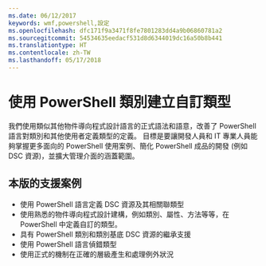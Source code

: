 ```yaml
---
ms.date: 06/12/2017
keywords: wmf,powershell,設定
ms.openlocfilehash: dfc171f9a3471f8fe7801283dd4a9b06860781a2
ms.sourcegitcommit: 54534635eedacf531d8d6344019dc16a50b8b441
ms.translationtype: HT
ms.contentlocale: zh-TW
ms.lasthandoff: 05/17/2018
---
```

# <a name="creating-custom-types-using-powershell-classes"></a>使用 PowerShell 類別建立自訂類型

我們使用類似其他物件導向程式設計語言的正式語法和語意，改善了 PowerShell 語言對類別和其他使用者定義類型的定義。 目標是要讓開發人員和 IT 專業人員能夠掌握更多面向的 PowerShell 使用案例、簡化 PowerShell 成品的開發 (例如 DSC 資源)，並擴大管理介面的涵蓋範圍。

## <a name="supported-scenarios-in-this-release"></a>本版的支援案例

-   使用 PowerShell 語言定義 DSC 資源及其相關聯類型
-   使用熟悉的物件導向程式設計建構，例如類別、屬性、方法等等，在 PowerShell 中定義自訂的類型。
-   具有 PowerShell 類別和類別基底 DSC 資源的繼承支援
-   使用 PowerShell 語言偵錯類型
-   使用正式的機制在正確的層級產生和處理例外狀況
